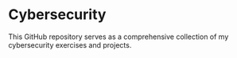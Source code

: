 # Cybersecurity
This GitHub repository serves as a comprehensive collection of my cybersecurity exercises and projects.
